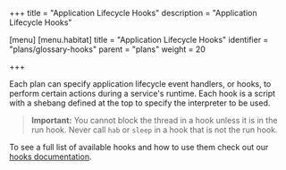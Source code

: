 +++
title = "Application Lifecycle Hooks"
description = "Application Lifecycle Hooks"

[menu]
  [menu.habitat]
    title = "Application Lifecycle Hooks"
    identifier = "plans/glossary-hooks"
    parent = "plans"
    weight = 20

+++

Each plan can specify application lifecycle event handlers, or hooks, to perform certain actions during a service's runtime. Each hook is a script with a shebang defined at the top to specify the interpreter to be used.

> **Important:** You cannot block the thread in a hook unless it is in the run hook. Never call `hab` or `sleep` in a hook that is not the run hook.

To see a full list of available hooks and how to use them check out our [hooks documentation](/docs/reference#reference-hooks).
